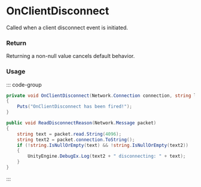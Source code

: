 # OnClientDisconnect
<Badge type="info" text="Player"/>[<Badge type="danger" text="Carbon Compatible"/>](https://github.com/CarbonCommunity/Carbon)[<Badge type="warning" text="Oxide Compatible"/>](https://github.com/OxideMod/Oxide.Rust)
Called when a client disconnect event is initiated.

### Return
Returning a non-null value cancels default behavior.

### Usage
::: code-group
```csharp [Example]
private void OnClientDisconnect(Network.Connection connection, string local0)
{
	Puts("OnClientDisconnect has been fired!");
}
```
```csharp [Source — Assembly-CSharp @ ServerMgr]
public void ReadDisconnectReason(Network.Message packet)
{
	string text = packet.read.String(4096);
	string text2 = packet.connection.ToString();
	if (!string.IsNullOrEmpty(text) && !string.IsNullOrEmpty(text2))
	{
		UnityEngine.DebugEx.Log(text2 + " disconnecting: " + text);
	}
}

```
:::
